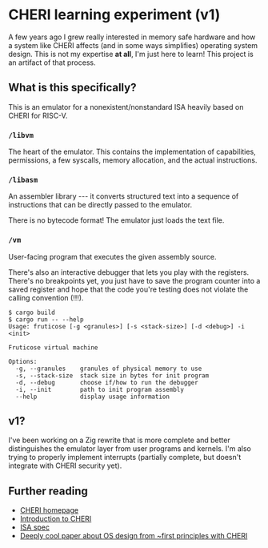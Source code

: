 # CHERI learning experiment (v1)
A few years ago I grew really interested in memory safe hardware and
how a system like CHERI affects (and in some ways simplifies)
operating system design. This is not my expertise **at all**, I'm just
here to learn! This project is an artifact of that process.

## What is this specifically?
This is an emulator for a nonexistent/nonstandard ISA heavily based on
CHERI for RISC-V.

### `/libvm`
The heart of the emulator. This contains the implementation of
capabilities, permissions, a few syscalls, memory allocation, and the
actual instructions.

### `/libasm`
An assembler library --- it converts structured text into a sequence
of instructions that can be directly passed to the emulator.

There is no bytecode format! The emulator just loads the text file.

### `/vm`
User-facing program that executes the given assembly source.

There's also an interactive debugger that lets you play with the
registers. There's no breakpoints yet, you just have to save the
program counter into a saved register and hope that the code you're
testing does not violate the calling convention (!!!).

```console
$ cargo build
$ cargo run -- --help
Usage: fruticose [-g <granules>] [-s <stack-size>] [-d <debug>] -i <init>

Fruticose virtual machine

Options:
  -g, --granules    granules of physical memory to use
  -s, --stack-size  stack size in bytes for init program
  -d, --debug       choose if/how to run the debugger
  -i, --init        path to init program assembly
  --help            display usage information
```

## v1?
I've been working on a Zig rewrite that is more complete and better
distinguishes the emulator layer from user programs and kernels. I'm
also trying to properly implement interrupts (partially complete, but
doesn't integrate with CHERI security yet).

## Further reading
- [CHERI homepage](https://www.cl.cam.ac.uk/research/security/ctsrd/cheri/)
- [Introduction to CHERI](https://www.cl.cam.ac.uk/techreports/UCAM-CL-TR-941.pdf)
- [ISA spec](https://www.cl.cam.ac.uk/techreports/UCAM-CL-TR-987.pdf)
- [Deeply cool paper about OS design from ~first principles with CHERI](https://www.cl.cam.ac.uk/techreports/UCAM-CL-TR-961.pdf)
